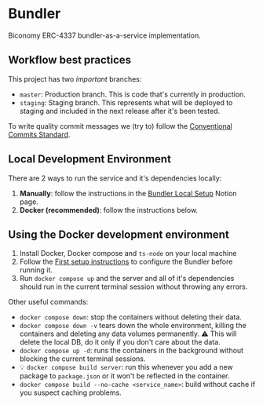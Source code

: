 # Bundler
Biconomy ERC-4337 bundler-as-a-service implementation.

## Workflow best practices

This project has two *important* branches:
- `master`: Production branch. This is code that's currently in production.
- `staging`: Staging branch. This represents what will be deployed to staging and included in the next release after it's been tested.

To write quality commit messages we (try to) follow the [Conventional Commits Standard](https://www.conventionalcommits.org/en/v1.0.0/).

## Local Development Environment

There are 2 ways to run the service and it's dependencies locally:
1. **Manually**: follow the instructions in the [Bundler Local Setup](https://www.notion.so/biconomy/Local-setup-858695240f3a4c19b6c96cbb3f235b0a?pvs=4) Notion page.
2. **Docker (recommended)**: follow the instructions below.

## Using the Docker development environment
1. Install Docker, Docker compose and `ts-node` on your local machine
2. Follow the [First setup instructions](src/config/CONFIG.md#👶🏻-first-setup-instructions) to configure the Bundler before running it.
3. Run `docker compose up` and the server and all of it's dependencies should run in the current terminal session without throwing any errors.

Other useful commands:
- `docker compose down`: stop the containers without deleting their data.
- `docker compose down -v` tears down the whole environment, killing the containers and deleting any data volumes permanently. ⚠️ This will delete the local DB, do it only if you don't care about the data.
- `docker compose up -d`: runs the containers in the background without blocking the current terminal sessions.
- 💡 `docker compose build server`: run this whenever you add a new package to `package.json` or it won't be reflected in the container.
- `docker compose build --no-cache <service_name>`: build without cache if you suspect caching problems.

